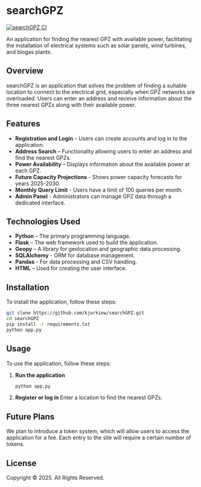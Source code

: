 # searchGPZ
[![searchGPZ CI](https://github.com/kjurkiew/searchGPZ/actions/workflows/ci.yml/badge.svg)](https://github.com/kjurkiew/searchGPZ/actions/workflows/ci.yml)

An application for finding the nearest GPZ with available power, facilitating the installation of electrical systems such as solar panels, wind turbines, and biogas plants.

## Overview

searchGPZ is an application that solves the problem of finding a suitable location to connect to the electrical grid, especially when GPZ networks are overloaded. Users can enter an address and receive information about the three nearest GPZs along with their available power.

## Features

- **Registration and Login** – Users can create accounts and log in to the application.  
- **Address Search** – Functionality allowing users to enter an address and find the nearest GPZs.  
- **Power Availability** – Displays information about the available power at each GPZ.
- **Future Capacity Projections** - Shows power capacity forecasts for years 2025-2030.
- **Monthly Query Limit** - Users have a limit of 100 queries per month.
- **Admin Panel** - Administrators can manage GPZ data through a dedicated interface.  

## Technologies Used

- **Python** – The primary programming language.  
- **Flask** – The web framework used to build the application.  
- **Geopy** – A library for geolocation and geographic data processing.
- **SQLAlchemy** - ORM for database management.
- **Pandas** - For data processing and CSV handling.
- **HTML** – Used for creating the user interface.  

## Installation

To install the application, follow these steps:

```bash
git clone https://github.com/kjurkiew/searchGPZ.git
cd searchGPZ
pip install -r requirements.txt
python app.py
```
## Usage

To use the application, follow these steps:

1. **Run the application**  
   ```bash
   python app.py
2. **Register or log in**
Enter a location to find the nearest GPZs.

## Future Plans
We plan to introduce a token system, which will allow users to access the application for a fee. Each entry to the site will require a certain number of tokens.

## License
Copyright © 2025. All Rights Reserved.
